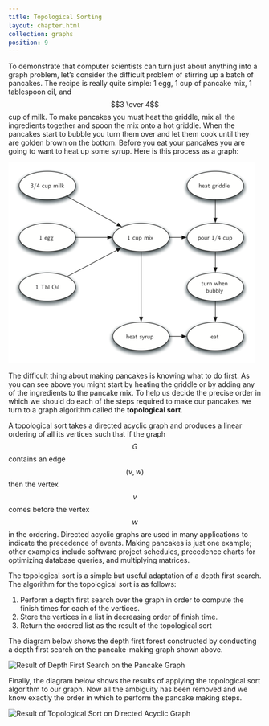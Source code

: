 ```yaml
---
title: Topological Sorting
layout: chapter.html
collection: graphs
position: 9
---
```


To demonstrate that computer scientists can turn just about anything
into a graph problem, let’s consider the difficult problem of stirring
up a batch of pancakes. The recipe is really quite simple: 1 egg, 1 cup
of pancake mix, 1 tablespoon oil, and $$3 \over 4$$ cup of milk. To make
pancakes you must heat the griddle, mix all the ingredients together and
spoon the mix onto a hot griddle. When the pancakes start to bubble you
turn them over and let them cook until they are golden brown on the
bottom. Before you eat your pancakes you are going to want to heat up
some syrup. Here is this process as a graph:

![The steps for making pancakes](figures/pancakes.png)

The difficult thing about making pancakes is knowing what to do first.
As you can see above you might start by heating the griddle or by adding
any of the ingredients to the pancake mix. To help us decide the precise
order in which we should do each of the steps required to make our
pancakes we turn to a graph algorithm called the **topological sort**.

A topological sort takes a directed acyclic graph and produces a linear
ordering of all its vertices such that if the graph $$G$$ contains an
edge $$(v,w)$$ then the vertex $$v$$ comes before the vertex $$w$$ in
the ordering. Directed acyclic graphs are used in many applications to
indicate the precedence of events. Making pancakes is just one example;
other examples include software project schedules, precedence charts for
optimizing database queries, and multiplying matrices.

The topological sort is a simple but useful adaptation of a depth first
search. The algorithm for the topological sort is as follows:

1.  Perform a depth first search over the graph in order to compute the
    finish times for each of the vertices.
2.  Store the vertices in a list in decreasing order of finish time.
3.  Return the ordered list as the result of the topological sort

The diagram below shows the depth first forest constructed by conducting
a depth first search on the pancake-making graph shown above.

![Result of Depth First Search on the Pancake
Graph](figures/pancakes-depth-first-search.png)

Finally, the diagram below shows the results of applying the topological
sort algorithm to our graph. Now all the ambiguity has been removed and
we know exactly the order in which to perform the pancake making steps.

![Result of Topological Sort on Directed Acyclic
Graph](figures/pancakes-topological-sort.png)
